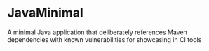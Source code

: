 # JavaMinimal
A minimal Java application that deliberately references Maven dependencies with known vulnerabilities for showcasing in CI tools
